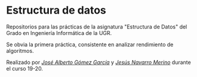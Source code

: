 # Estructura de datos

Repositorios para las prácticas de la asignatura "Estructura de Datos" del Grado en Ingeniería Informática de la UGR.

Se obvia la primera práctica, consistente en analizar rendimiento de algoritmos.

Realizado por *[José Alberto Gómez García](https://github.com/modejota)* y *[Jesús Navarro Merino](https://github.com/Jesnm01)* durante el curso 19-20.
